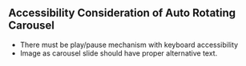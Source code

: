 ## Accessibility Consideration of Auto Rotating Carousel
* There must be play/pause mechanism with keyboard accessibility
* Image as carousel slide should have proper alternative text.
